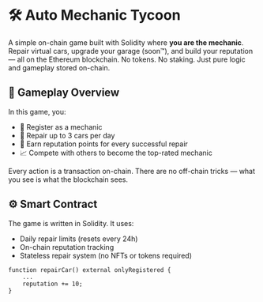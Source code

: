 # 🛠️ Auto Mechanic Tycoon          
         
A simple on-chain game built with Solidity where **you are the mechanic**. Repair virtual cars, upgrade your garage (soon™), and build your reputation — all on the Ethereum blockchain. No tokens. No staking. Just pure logic and gameplay stored on-chain.    
        
## 🚗 Gameplay Overview          
                
In this game, you:    
       
- 🔧 Register as a mechanic       
- 🧰 Repair up to 3 cars per day     
- 🌟 Earn reputation points for every successful repair   
- 📈 Compete with others to become the top-rated mechanic     
       
Every action is a transaction on-chain. There are no off-chain tricks — what you see is what the blockchain sees.   
     
## ⚙️ Smart Contract   
    
The game is written in Solidity. It uses:    
- Daily repair limits (resets every 24h)   
- On-chain reputation tracking     
- Stateless repair system (no NFTs or tokens required)   
      
```solidity      
function repairCar() external onlyRegistered {   
    ...     
    reputation += 10;   
}   
